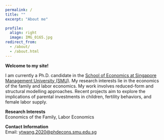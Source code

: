 ```yaml
---
permalink: /
title: ""
excerpt: "About me"

profile:
  align: right
  image: IMG_0165.jpg
redirect_from: 
  - /about/
  - /about.html
---
```


**Welcome to my site!** 

I am currently a Ph.D. candidate in the [School of Economics at Singapore Management University (SMU)](https://economics.smu.edu.sg/). My research interests lie in the economics of the family and labor economics. My work involves reduced-form and structural modelling approaches. Recent projects aim to explore the implications of parental investments in children, fertility behaviors, and female labor supply.

**Research Interests**<br>
  Economics of the Family, Labor Economics

**Contact Information**<br>
	Email: ytwang.2020@phdecons.smu.edu.sg
